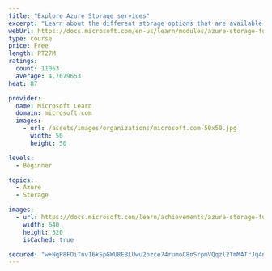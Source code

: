 ```yaml
---
title: "Explore Azure Storage services"
excerpt: "Learn about the different storage options that are available in Azure Storage."
webUrl: https://docs.microsoft.com/en-us/learn/modules/azure-storage-fundamentals/
type: course
price: Free
length: PT27M
ratings:
  count: 11063
  average: 4.7679653
heat: 87

provider:
  name: Microsoft Learn
  domain: microsoft.com
  images:
    - url: /assets/images/organizations/microsoft.com-50x50.jpg
      width: 50
      height: 50

levels:
  - Beginner

topics:
  - Azure
  - Storage

images:
  - url: https://docs.microsoft.com/learn/achievements/azure-storage-fundamentals-social.png
    width: 640
    height: 320
    isCached: true

secured: "w+NqP8FOiTnv16kSpGWUREBLUwu2ozce74rumoC8nSrpmVQqzl2TmMATrJq4nHQWujF2lTiPpClzIUH8H353fU2KpO814Th4HVG1BKkce9tJprotyj5vncmBJukw9379yqPyfP1AVL4eHRjj/kdpID0CugcGBOuB80u4dJP6uK+F8YVOlSe3RzqOnccpD1Q5NLJKqNyfGkYzZQaf0l4BSO8Ad8R7a2vkpMQX9dyrU95eLupyyeq7OIxI/pm/PGRuTL/Q30bQoqom8FsTl5m7h4fDS5Yqvisspa02xJk0G3QB9jbZ5v9e8xo8IxyzEajvNpWRTUYtWs+k76tT90HZ/MfYrZwYVp//l08IqwuFFM2EH8PR34m22FpVTJkiZxgwjV0CZBSg34cQKC5pxZrOGXUaV0Kwrxnyb1nZKsLxQAs=;rXd5AvD7+VZ02enMSIsbAw=="
---
```


